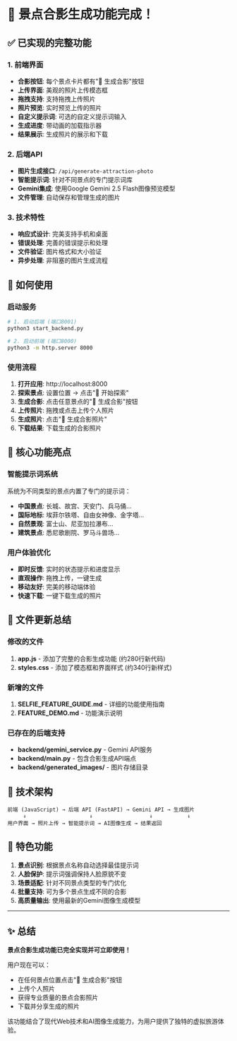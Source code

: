 # 🎉 景点合影生成功能完成！

## ✅ 已实现的完整功能

### 1. 前端界面
- **合影按钮**: 每个景点卡片都有"📸 生成合影"按钮
- **上传界面**: 美观的照片上传模态框
- **拖拽支持**: 支持拖拽上传照片
- **照片预览**: 实时预览上传的照片
- **自定义提示词**: 可选的自定义提示词输入
- **生成进度**: 带动画的加载指示器
- **结果展示**: 生成照片的展示和下载

### 2. 后端API
- **图片生成接口**: `/api/generate-attraction-photo`
- **智能提示词**: 针对不同景点的专门提示词库
- **Gemini集成**: 使用Google Gemini 2.5 Flash图像预览模型
- **文件管理**: 自动保存和管理生成的图片

### 3. 技术特性
- **响应式设计**: 完美支持手机和桌面
- **错误处理**: 完善的错误提示和处理
- **文件验证**: 图片格式和大小验证
- **异步处理**: 非阻塞的图片生成流程

## 🚀 如何使用

### 启动服务
```bash
# 1. 启动后端 (端口8001)
python3 start_backend.py

# 2. 启动前端 (端口8000) 
python3 -m http.server 8000
```

### 使用流程
1. **打开应用**: http://localhost:8000
2. **探索景点**: 设置位置 → 点击"🧭 开始探索"
3. **生成合影**: 点击任意景点的"📸 生成合影"按钮
4. **上传照片**: 拖拽或点击上传个人照片
5. **生成照片**: 点击"🎨 生成合影照片"
6. **下载结果**: 下载生成的合影照片

## 🎯 核心功能亮点

### 智能提示词系统
系统为不同类型的景点内置了专门的提示词：

- **中国景点**: 长城、故宫、天安门、兵马俑...
- **国际地标**: 埃菲尔铁塔、自由女神像、金字塔...
- **自然景观**: 富士山、尼亚加拉瀑布...
- **建筑景点**: 悉尼歌剧院、罗马斗兽场...

### 用户体验优化
- **即时反馈**: 实时的状态提示和进度显示
- **直观操作**: 拖拽上传，一键生成
- **移动友好**: 完美的移动端体验
- **快速下载**: 一键下载生成的照片

## 📁 文件更新总结

### 修改的文件
1. **app.js** - 添加了完整的合影生成功能 (约280行新代码)
2. **styles.css** - 添加了模态框和界面样式 (约340行新样式)

### 新增的文件
1. **SELFIE_FEATURE_GUIDE.md** - 详细的功能使用指南
2. **FEATURE_DEMO.md** - 功能演示说明

### 已存在的后端支持
- **backend/gemini_service.py** - Gemini API服务
- **backend/main.py** - 包含合影生成API端点
- **backend/generated_images/** - 图片存储目录

## 🔧 技术架构

```
前端 (JavaScript) → 后端 API (FastAPI) → Gemini API → 生成图片
     ↓                    ↓                  ↓           ↓
用户界面 → 照片上传 → 智能提示词 → AI图像生成 → 结果返回
```

## 🌟 特色功能

1. **景点识别**: 根据景点名称自动选择最佳提示词
2. **人脸保护**: 提示词强调保持人脸原貌不变
3. **场景适配**: 针对不同景点类型的专门优化
4. **批量支持**: 可为多个景点生成不同的合影
5. **高质量输出**: 使用最新的Gemini图像生成模型

---

## ✨ 总结

**景点合影生成功能已完全实现并可立即使用！**

用户现在可以：
- 在任何景点位置点击"📸 生成合影"按钮
- 上传个人照片
- 获得专业质量的景点合影照片
- 下载并分享生成的照片

该功能结合了现代Web技术和AI图像生成能力，为用户提供了独特的虚拟旅游体验。
